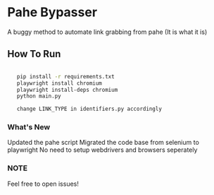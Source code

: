 # Pahe Bypasser

A buggy method to automate link grabbing from pahe (It is what it is)

## How To Run

```bash

   pip install -r requirements.txt
   playwright install chromium
   playwright install-deps chromium
   python main.py

   change LINK_TYPE in identifiers.py accordingly
```

### What's New

   Updated the pahe script
   Migrated the code base from selenium to playwright
   No need to setup webdrivers and browsers seperately

### NOTE

   Feel free to open issues!
